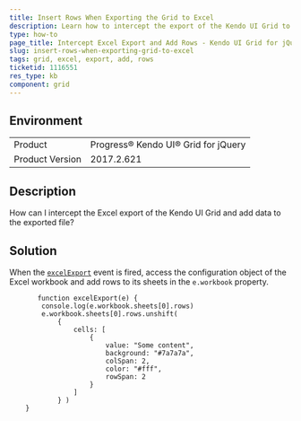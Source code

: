 ```yaml
---
title: Insert Rows When Exporting the Grid to Excel
description: Learn how to intercept the export of the Kendo UI Grid to excel and add rows to the workbook.
type: how-to
page_title: Intercept Excel Export and Add Rows - Kendo UI Grid for jQuery
slug: insert-rows-when-exporting-grid-to-excel
tags: grid, excel, export, add, rows
ticketid: 1116551
res_type: kb
component: grid
---
```


## Environment

<table>
 <tr>
  <td>Product</td>
  <td>Progress® Kendo UI® Grid for jQuery</td> 
 </tr>
 <tr>
  <td>Product Version</td>
  <td>2017.2.621</td>
 </tr>
</table>

## Description

How can I intercept the Excel export of the Kendo UI Grid and add data to the exported file?

## Solution

When the [`excelExport`](https://docs.telerik.com/kendo-ui/api/javascript/ui/grid/events/excelexport) event is fired, access the configuration object of the Excel workbook and add rows to its sheets in the `e.workbook` property.

```       
       function excelExport(e) {
        console.log(e.workbook.sheets[0].rows)
        e.workbook.sheets[0].rows.unshift(
            {
                cells: [
                    {
                        value: "Some content",
                        background: "#7a7a7a",
                        colSpan: 2,
                        color: "#fff",
                        rowSpan: 2
                    }
                ]
            } )
    }
```
